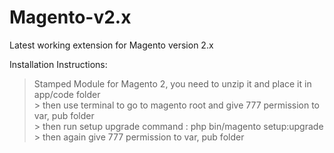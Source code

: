 # Magento-v2.x

Latest working extension for Magento version 2.x

Installation Instructions:

> Stamped Module for Magento 2, you need to unzip it and place it in app/code folder
<br> > then use terminal to go to magento root and give 777 permission to var, pub folder
<br> > then run setup upgrade command : php bin/magento setup:upgrade
<br> > then again give 777 permission to var, pub folder
